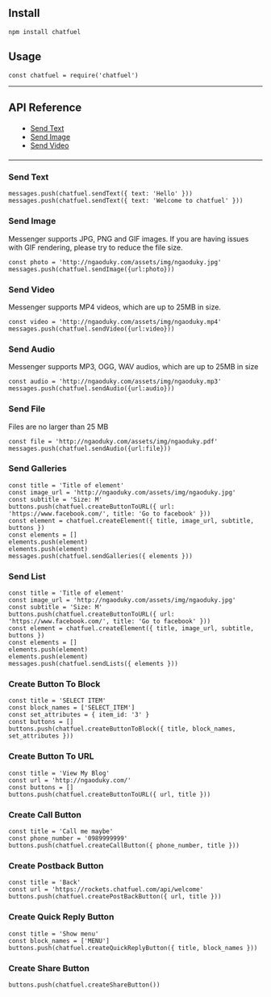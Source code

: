<h2>Install</h2>
<code>npm install chatfuel</code>
<br>
<h2>Usage</h2>
<code>const chatfuel = require('chatfuel')</code>
<hr>
<h2>API Reference</h2>
<ul style="margin: 20px" >
    <li> <a href="#send-text">
        Send Text
    </a></li>
    <li> <a href="#send-image">
        Send Image
    </a></li>
    <li> <a href="#send-video">
        Send Video
    </a></li>
</ul>
<hr>
<h3>Send Text</h3>
<code>messages.push(chatfuel.sendText({ text: 'Hello' }))</code> <br>
<code>messages.push(chatfuel.sendText({ text: 'Welcome to chatfuel' }))</code>

<h3>Send Image</h3>
<p>Messenger supports JPG, PNG and GIF images. If you are having issues with GIF rendering, please try to reduce the file size.</p>
<code>const photo = 'http://ngaoduky.com/assets/img/ngaoduky.jpg'</code> <br>
<code>messages.push(chatfuel.sendImage({url:photo}))</code>

<h3>Send Video</h3>
<p>Messenger supports MP4 videos, which are up to 25MB in size.</p>
<code>const video = 'http://ngaoduky.com/assets/img/ngaoduky.mp4'</code> <br>
<code>messages.push(chatfuel.sendVideo({url:video}))</code>

<h3>Send Audio</h3>
<p>Messenger supports MP3, OGG, WAV audios, which are up to 25MB in size</p>
<code>const audio = 'http://ngaoduky.com/assets/img/ngaoduky.mp3'</code> <br>
<code>messages.push(chatfuel.sendAudio({url:audio}))</code>

<h3>Send File</h3>
<p>Files are no larger than 25 MB</p>
<code>const file = 'http://ngaoduky.com/assets/img/ngaoduky.pdf'</code> <br>
<code>messages.push(chatfuel.sendAudio({url:file}))</code>

<h3>Send Galleries</h3>
<code>const title = 'Title of element'</code> <br>
<code>const image_url = 'http://ngaoduky.com/assets/img/ngaoduky.jpg'</code> <br>
<code>const subtitle = 'Size: M'</code> <br>
<code>buttons.push(chatfuel.createButtonToURL({ url: 'https://www.facebook.com/', title: 'Go to facebook' }))</code> <br>
<code>const element = chatfuel.createElement({ title, image_url, subtitle, buttons })</code> <br>
<code>const elements = []</code> <br>
<code>elements.push(element)</code> <br>
<code>elements.push(element)</code> <br>
<code>messages.push(chatfuel.sendGalleries({ elements }))</code>

<h3>Send List</h3>
<code>const title = 'Title of element'</code> <br>
<code>const image_url = 'http://ngaoduky.com/assets/img/ngaoduky.jpg'</code> <br>
<code>const subtitle = 'Size: M'</code> <br>
<code>buttons.push(chatfuel.createButtonToURL({ url: 'https://www.facebook.com/', title: 'Go to facebook' }))</code> <br>
<code>const element = chatfuel.createElement({ title, image_url, subtitle, buttons })</code> <br>
<code>const elements = []</code> <br>
<code>elements.push(element)</code> <br>
<code>elements.push(element)</code> <br>
<code>messages.push(chatfuel.sendLists({ elements }))</code>

<h3>Create Button To Block</h3>
<code>const title = 'SELECT ITEM'</code> <br>
<code>const block_names = ['SELECT_ITEM']</code> <br>
<code>const set_attributes = { item_id: '3' }</code> <br>
<code>const buttons = []</code><br> 
<code>buttons.push(chatfuel.createButtonToBlock({ title, block_names, set_attributes }))</code>    
    
<h3>Create Button To URL</h3>
<code>const title = 'View My Blog'</code> <br>
<code>const url = 'http://ngaoduky.com/'</code> <br>
<code>const buttons = []</code> <br>
<code>buttons.push(chatfuel.createButtonToURL({ url, title }))</code>

<h3>Create Call Button</h3>
<code>const title = 'Call me maybe'</code> <br>
<code>const phone_number = '0989999999'</code> <br>
<code>buttons.push(chatfuel.createCallButton({ phone_number, title }))</code>

<h3>Create Postback Button</h3>
<code>const title = 'Back'</code> <br>
<code>const url = 'https://rockets.chatfuel.com/api/welcome'</code> <br>
<code>buttons.push(chatfuel.createPostBackButton({ url, title }))</code>

<h3>Create Quick Reply Button</h3>
<code>const title = 'Show menu'</code> <br>
<code>const block_names = ['MENU']</code> <br>
<code>buttons.push(chatfuel.createQuickReplyButton({ title, block_names }))</code>

<h3>Create Share Button</h3>
<code>buttons.push(chatfuel.createShareButton())</code>